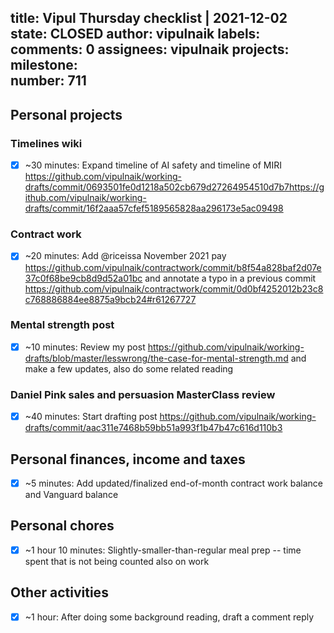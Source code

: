title:	Vipul Thursday checklist | 2021-12-02
state:	CLOSED
author:	vipulnaik
labels:	
comments:	0
assignees:	vipulnaik
projects:	
milestone:	
number:	711
--
## Personal projects

### Timelines wiki

- [x] ~30 minutes: Expand timeline of AI safety and timeline of MIRI https://github.com/vipulnaik/working-drafts/commit/0693501fe0d1218a502cb679d27264954510d7b7https://github.com/vipulnaik/working-drafts/commit/16f2aaa57cfef5189565828aa296173e5ac09498

### Contract work

- [x] ~20 minutes: Add @riceissa November 2021 pay https://github.com/vipulnaik/contractwork/commit/b8f54a828baf2d07e37c0f68be9cb8d9d52a01bc and annotate a typo in a previous commit https://github.com/vipulnaik/contractwork/commit/0d0bf4252012b23c8c768886884ee8875a9bcb24#r61267727

### Mental strength post

- [x] ~10 minutes: Review my post https://github.com/vipulnaik/working-drafts/blob/master/lesswrong/the-case-for-mental-strength.md and make a few updates, also do some related reading

### Daniel Pink sales and persuasion MasterClass review

- [x] ~40 minutes: Start drafting post https://github.com/vipulnaik/working-drafts/commit/aac311e7468b59bb51a993f1b47b47c616d110b3
## Personal finances, income and taxes

- [x] ~5 minutes: Add updated/finalized end-of-month contract work balance and Vanguard balance

## Personal chores

- [x] ~1 hour 10 minutes: Slightly-smaller-than-regular meal prep -- time spent that is not being counted also on work

## Other activities

- [x] ~1 hour: After doing some background reading, draft a comment reply
